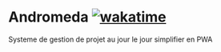 # Andromeda [![wakatime](https://wakatime.com/badge/github/MajorTom327/andromeda.svg)](https://wakatime.com/badge/github/MajorTom327/andromeda)

Systeme de gestion de projet au jour le jour simplifier en PWA
